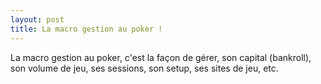 ```yaml
---
layout: post
title: La macro gestion au poker !
---
```

La macro gestion au poker, c'est la façon de gérer, son capital (bankroll), son volume de jeu, ses sessions, son setup, ses sites de jeu, etc.


<!--stackedit_data:
eyJoaXN0b3J5IjpbLTE1ODc3NDUwNTksMTMzMDE1ODk5OCwtMT
IxMDk2MTc1NF19
-->